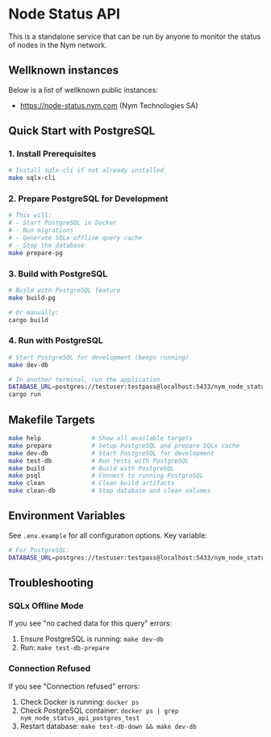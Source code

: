 # Node Status API

This is a standalone service that can be run by anyone to monitor the status of nodes in the Nym network.

## Wellknown instances

Below is a list of wellknown public instances:

- https://node-status.nym.com (Nym Technologies SA)

## Quick Start with PostgreSQL

### 1. Install Prerequisites

```bash
# Install sqlx-cli if not already installed
make sqlx-cli
```

### 2. Prepare PostgreSQL for Development

```bash
# This will:
# - Start PostgreSQL in Docker
# - Run migrations
# - Generate SQLx offline query cache
# - Stop the database
make prepare-pg
```

### 3. Build with PostgreSQL

```bash
# Build with PostgreSQL feature
make build-pg

# Or manually:
cargo build
```

### 4. Run with PostgreSQL

```bash
# Start PostgreSQL for development (keeps running)
make dev-db

# In another terminal, run the application
DATABASE_URL=postgres://testuser:testpass@localhost:5433/nym_node_status_api_test \
cargo run
```

## Makefile Targets

```bash
make help              # Show all available targets
make prepare           # Setup PostgreSQL and prepare SQLx cache
make dev-db            # Start PostgreSQL for development
make test-db           # Run tests with PostgreSQL
make build             # Build with PostgreSQL
make psql              # Connect to running PostgreSQL
make clean             # Clean build artifacts
make clean-db          # Stop database and clean volumes
```

## Environment Variables

See `.env.example` for all configuration options. Key variable:

```bash
# For PostgreSQL:
DATABASE_URL=postgres://testuser:testpass@localhost:5433/nym_node_status_api_test
```

## Troubleshooting

### SQLx Offline Mode

If you see "no cached data for this query" errors:

1. Ensure PostgreSQL is running: `make dev-db`
2. Run: `make test-db-prepare`

### Connection Refused

If you see "Connection refused" errors:

1. Check Docker is running: `docker ps`
2. Check PostgreSQL container: `docker ps | grep nym_node_status_api_postgres_test`
3. Restart database: `make test-db-down && make dev-db`